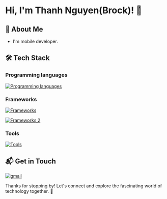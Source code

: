 # Hi, I'm Thanh Nguyen(Brock)! 👋

## 🚀 About Me

- I'm mobile developer.

## 🛠️ Tech Stack

### Programming languages

[![Programming languages](https://skillicons.dev/icons?i=dart,js,ts,swift,kotlin)](https://skillicons.dev)

### Frameworks
[![Frameworks](https://skillicons.dev/icons?i=flutter,react,redux)](https://skillicons.dev)

[![Frameworks 2](https://skillicons.dev/icons?i=nodejs,mongodb)](https://skillicons.dev)

### Tools
[![Tools](https://skillicons.dev/icons?i=vscode,androidstudio,git,firebase,postman,figma&theme=light)](https://skillicons.dev)

<!-- ## 🌱 Currently Exploring

- 🚀 Learning Full Stack Web Development
  - Exploring the ins and outs of React and Redux for dynamic front-end experiences.
  - Navigating through the world of React Router for seamless page transitions.
  - Styling with Tailwind CSS to create modern and responsive user interfaces.
  - Building server-side applications with Django, a powerful Python web framework.
  - Diving into PostgreSQL for efficient and scalable database management. -->

 <!-- ## 🏆 Achievements

- 🌟 Completed Hacktoberfest 2023 - Contributed to open source projects and celebrated the spirit of collaboration. -->

## 📬 Get in Touch

[![gmail](https://skillicons.dev/icons?i=gmail)](mailto:thanhnv.dev.personal@gmail.com)

Thanks for stopping by! Let's connect and explore the fascinating world of technology together. 🚀
